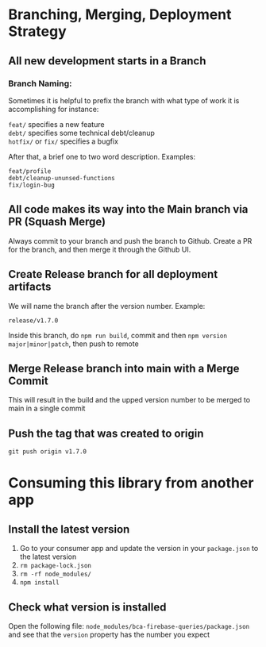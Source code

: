 # Branching, Merging, Deployment Strategy

## All new development starts in a Branch
  
### Branch Naming:  
Sometimes it is helpful to prefix the branch with what type of work it is accomplishing for instance:

`feat/` specifies a new feature  
`debt/` specifies some technical debt/cleanup  
`hotfix/` or `fix/` specifies a bugfix  

After that, a brief one to two word description. Examples:

`feat/profile`  
`debt/cleanup-ununsed-functions`  
`fix/login-bug`  

## All code makes its way into the Main branch via PR (Squash Merge)

Always commit to your branch and push the branch to Github. Create a PR for the branch, and then merge it through the Github UI.

## Create Release branch for all deployment artifacts

We will name the branch after the version number. Example:  

`release/v1.7.0`

Inside this branch, do `npm run build`, commit and then `npm version major|minor|patch`, then push to remote

## Merge Release branch into main with a Merge Commit

This will result in the build and the upped version number to be merged to main in a single commit

## Push the tag that was created to origin

`git push origin v1.7.0`

# Consuming this library from another app

## Install the latest version

1. Go to your consumer app and update the version in your `package.json` to the latest version
2. `rm package-lock.json`
3. `rm -rf node_modules/`
4. `npm install`

## Check what version is installed

Open the following file: `node_modules/bca-firebase-queries/package.json` and see that the `version` property has the number you expect
